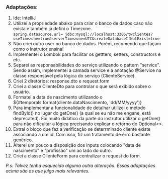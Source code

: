 
<h3>Adaptações:</h3>
<ol>
  <li>  Ide: IntelliJ </li>
  <li> Utilizei a propriedade abaixo para criar o banco de dados caso não exista e também já defini o Timezone.<br>
    <code>spring.datasource.url= jdbc:mysql://localhost:3306/twclientes?useTimezone=true&serverTimezone=UTC&createDatabaseIfNotExist=true</code><br></li>
  <li> Não criei outro user no banco de dados. Porém, recomendo que façam como o instrutor ensina!</li>
  <li> Implementei o Lombok para facilitar os gettters, setters, constructors e etc.</li>
  <li>Separei as responsabilidades do serviço utilizando o pattern "service". Sendo assim, implementei a camada service e a anotação @Service na classe responsável pela lógica do serviço (ClienteService).</li>
  <li>Criei 2 diretórios: response.dto e request.form</li>
  <li>Criei a classe ClienteDto para controlar o que será exibido sobre o usuário.</li>
  <li>Formatei a data de nascimento utilizando o ${#temporals.format(cliente.dataNascimento, 'dd/MM/yyyy')}</li>
  <li>Para implementar a funcionalidade de detalhar utilizei o método findById() no lugar do getOne() (a qual se eu não me engane, está deprecated). Foi muito didático da parte do instrutor utilizar o getOne() para não dificultar a lógica precisando explicar o retorno do Optional<>.</li>
  <li>Extrai o bloco que faz a verificação se deterrminado cliente existe associando a um id. Com isso, fiz um tratamento de erro bastante genérico.</li>
  <li>Alterei um pouco a disposição dos inputs colocando "data de nascimento" e "profissão" um ao lado do outro.</li>
  <li>Criei a classe ClienteForm para centralizar o request do form.</li>
</ol>
<em>P.s: Talvez tenha esquecido alguma outra alteração. Essas adaptações acima são as que julgo mais relevantes.</em>
